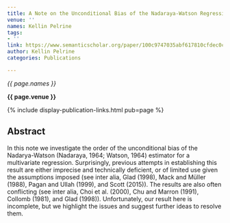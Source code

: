 ```yaml
---
title: A Note on the Unconditional Bias of the Nadaraya-Watson Regression Estimator
venue: ''
names: Kellin Pelrine
tags:
- ''
link: https://www.semanticscholar.org/paper/100c9747035abf617810cfdec0c6550bfa94315b
author: Kellin Pelrine
categories: Publications

---
```


*{{ page.names }}*

**{{ page.venue }}**

{% include display-publication-links.html pub=page %}

## Abstract

In this note we investigate the order of the unconditional bias of the Nadarya-Watson (Nadaraya, 1964; Watson, 1964) estimator for a multivariate regression. Surprisingly, previous attempts in establishing this result are either imprecise and technically deficient, or of limited use given the assumptions imposed (see inter alia, Glad (1998), Mack and Müller (1988), Pagan and Ullah (1999), and Scott (2015)). The results are also often conflicting (see inter alia, Choi et al. (2000), Chu and Marron (1991), Collomb (1981), and Glad (1998)). Unfortunately, our result here is incomplete, but we highlight the issues and suggest further ideas to resolve them.